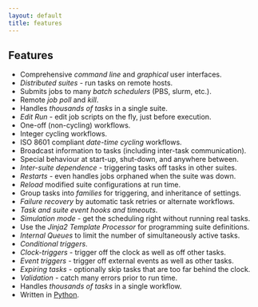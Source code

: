 ```yaml
---
layout: default
title: features
---
```


## Features

* Comprehensive *command line* and *graphical* user interfaces.
* *Distributed suites* - run tasks on remote hosts.
* Submits jobs to many *batch schedulers* (PBS, slurm, etc.).
* Remote *job poll* and *kill*. 
* Handles *thousands of tasks* in a single suite.
* *Edit Run* - edit job scripts on the fly, just before execution.
* One-off (non-cycling) workflows.
* Integer cycling workflows.
* ISO 8601 compliant *date-time cycling* workflows.
* Broadcast information to tasks (including inter-task communication).
* Special behaviour at start-up, shut-down, and anywhere between.
* *Inter-suite dependence* - triggering tasks off tasks in other suites.
* *Restarts* - even handles jobs orphaned when the suite was down.
* *Reload* modified suite configurations at run time.
* Group tasks into *families* for triggering, and inheritance of settings.
* *Failure recovery* by automatic task retries or alternate workflows.
* *Task and suite event hooks and timeouts*.
* *Simulation mode* - get the scheduling right without running real tasks.
* Use the *Jinja2 Template Processor* for programming suite definitions.
* *Internal Queues* to limit the number of simultaneously active tasks.
* *Conditional triggers*.
* *Clock-triggers* - trigger off the clock as well as off other tasks.
* *Event triggers* - trigger off external events as well as other tasks.
* *Expiring tasks* - optionally skip tasks that are too far behind the clock.
* *Validation* - catch many errors prior to run time.
* Handles *thousands of tasks* in a single workflow.
* Written in [Python](https://www.python.org).
